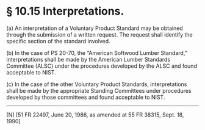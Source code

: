 # § 10.15   Interpretations.

(a) An interpretation of a Voluntary Product Standard may be obtained through the submission of a written request. The request shall identify the specific section of the standard involved. 


(b) In the case of PS 20-70, the “American Softwood Lumber Standard,” interpretations shall be made by the American Lumber Standards Committee (ALSC) under the procedures developed by the ALSC and found acceptable to NIST. 


(c) In the case of the other Voluntary Product Standards, interpretations shall be made by the appropriate Standing Committees under procedures developed by those committees and found acceptable to NIST. 



---

[N] [51 FR 22497, June 20, 1986, as amended at 55 FR 38315, Sept. 18, 1990]




